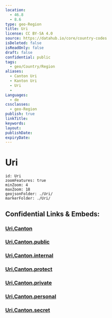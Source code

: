 ```yaml
---
location:
  - 46.8
  - 8.6
type: geo-Region
title: Uri
license: CC BY-SA 4.0
source: https://datahub.io/core/country-codes
isDeleted: false
isReadOnly: false
draft: false
confidential: public
tags:
  - geo/Country/Region
aliases:
  - Canton Uri
  - Kanton Uri
  - Uri
  - 
Languages:
  - de
cssclasses:
  - geo-Region
publish: true
linkTitle: 
keywords: 
layout: 
publishDate: 
expiryDate:
---
```


# Uri

```leaflet
id: Uri
zoomFeatures: true 
minZoom: 4 
maxZoom: 18
geojsonFolder: ./Uri/
markerFolder: ./Uri/
```


## Confidential Links & Embeds: 

### [Uri,Canton](/_Standards/Earth/Continent/Europe/Europe~Central/Switzerland/Switzerland~Cantons/Uri,Canton.md) 

### [Uri,Canton.public](/_public/Earth/Continent/Europe/Europe~Central/Switzerland/Switzerland~Cantons/Uri,Canton.public.md) 

### [Uri,Canton.internal](/_internal/Earth/Continent/Europe/Europe~Central/Switzerland/Switzerland~Cantons/Uri,Canton.internal.md) 

### [Uri,Canton.protect](/_protect/Earth/Continent/Europe/Europe~Central/Switzerland/Switzerland~Cantons/Uri,Canton.protect.md) 

### [Uri,Canton.private](/_private/Earth/Continent/Europe/Europe~Central/Switzerland/Switzerland~Cantons/Uri,Canton.private.md) 

### [Uri,Canton.personal](/_personal/Earth/Continent/Europe/Europe~Central/Switzerland/Switzerland~Cantons/Uri,Canton.personal.md) 

### [Uri,Canton.secret](/_secret/Earth/Continent/Europe/Europe~Central/Switzerland/Switzerland~Cantons/Uri,Canton.secret.md)

